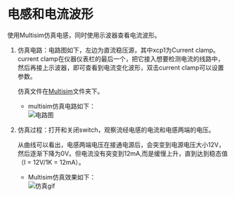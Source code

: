 # 电感和电流波形

使用Multisim仿真电感，同时使用示波器查看电流波形。

1. 仿真电路：电路图如下，左边为直流稳压源，其中xcp1为Current clamp。current clamp在仪器仪表栏的最后一个，把它接入想要检测电流的线路中，然后再接上示波器，即可查看到电流变化波形，双击current clamp可以设置参数。  

    仿真文件在[Multisim](https://github.com/nostalgia-w/always_forget/tree/master/2019/0313/Multisim)文件夹下。  

    * multisim仿真电路如下：  
![电路图](.gif)

2. 仿真过程：打开和关闭switch，观察流经电感的电流和电感两端的电压。  

    从曲线可以看出，电感两端电压在接通电源后，会突变到电源电压大小12V，然后逐渐下降为0V。但电流没有突变到12mA,而是缓慢上升，直到达到稳态值（I = 12V/1K = 12mA）。

    * Multisim仿真效果如下：  
![仿真gif](.gif)